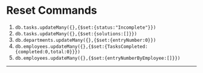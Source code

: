 # Reset Commands

1. `db.tasks.updateMany({},{$set:{status:"Incomplete"}})`
2. `db.tasks.updateMany({},{$set:{solutions:[]}})`
3. `db.departments.updateMany({},{$set:{entryNumber:0}})`
4. `db.employees.updateMany({},{$set:{TasksCompleted:{completed:0,total:0}}})`
5. `db.employees.updateMany({},{$set:{entryNumberByEmployee:[]}})`

---
